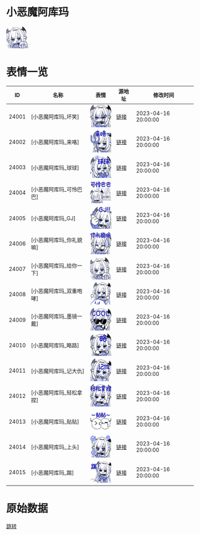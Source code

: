 # 小恶魔阿库玛

<img src="./cover.png" height="60" alt="cover" />

# 表情一览

|ID|名称|表情|源地址|修改时间|
|----|----|----|----|----|
|24001|[小恶魔阿库玛_坏笑]|<img src="./pic/024001_%5B小恶魔阿库玛_坏笑%5D.png" height="60" alt="坏笑"/>|[链接](https://i0.hdslb.com/bfs/garb/f4b77b4bcf296e67263c10881d7fbbe62fdaf06c.png)|2023-04-16 20:00:00|
|24002|[小恶魔阿库玛_来咯]|<img src="./pic/024002_%5B小恶魔阿库玛_来咯%5D.png" height="60" alt="来咯"/>|[链接](https://i0.hdslb.com/bfs/garb/410dfe3c1e81cce764607c216b8d5869267679b1.png)|2023-04-16 20:00:00|
|24003|[小恶魔阿库玛_球球]|<img src="./pic/024003_%5B小恶魔阿库玛_球球%5D.png" height="60" alt="球球"/>|[链接](https://i0.hdslb.com/bfs/garb/3d2bd5449c714317750af602917584a6bff6c900.png)|2023-04-16 20:00:00|
|24004|[小恶魔阿库玛_可怜巴巴]|<img src="./pic/024004_%5B小恶魔阿库玛_可怜巴巴%5D.png" height="60" alt="可怜巴巴"/>|[链接](https://i0.hdslb.com/bfs/garb/f24409e3c4c57a0367ad6d430f7e1e2c7142c74e.png)|2023-04-16 20:00:00|
|24005|[小恶魔阿库玛_GJ]|<img src="./pic/024005_%5B小恶魔阿库玛_GJ%5D.png" height="60" alt="GJ"/>|[链接](https://i0.hdslb.com/bfs/garb/ef47fd8345171b12ed15a42042ceb050a9742795.png)|2023-04-16 20:00:00|
|24006|[小恶魔阿库玛_你礼貌嘛]|<img src="./pic/024006_%5B小恶魔阿库玛_你礼貌嘛%5D.png" height="60" alt="你礼貌嘛"/>|[链接](https://i0.hdslb.com/bfs/garb/5d8b1b33f46e314cd431667535452f3b1cb42ebf.png)|2023-04-16 20:00:00|
|24007|[小恶魔阿库玛_给你一下]|<img src="./pic/024007_%5B小恶魔阿库玛_给你一下%5D.png" height="60" alt="给你一下"/>|[链接](https://i0.hdslb.com/bfs/garb/589712c42b457e91ece092ec0ba93c28b79e1584.png)|2023-04-16 20:00:00|
|24008|[小恶魔阿库玛_双重咆哮]|<img src="./pic/024008_%5B小恶魔阿库玛_双重咆哮%5D.png" height="60" alt="双重咆哮"/>|[链接](https://i0.hdslb.com/bfs/garb/bbe12166ed200fcf3f586c558cd1c3bb36b47eb9.png)|2023-04-16 20:00:00|
|24009|[小恶魔阿库玛_墨镜一戴]|<img src="./pic/024009_%5B小恶魔阿库玛_墨镜一戴%5D.png" height="60" alt="墨镜一戴"/>|[链接](https://i0.hdslb.com/bfs/garb/c47971642a152f17f2516740085948a731ac8074.png)|2023-04-16 20:00:00|
|24010|[小恶魔阿库玛_略路]|<img src="./pic/024010_%5B小恶魔阿库玛_略路%5D.png" height="60" alt="略路"/>|[链接](https://i0.hdslb.com/bfs/garb/12867b1778a1ac69d7ee01deba3abf36b322f249.png)|2023-04-16 20:00:00|
|24011|[小恶魔阿库玛_记大仇]|<img src="./pic/024011_%5B小恶魔阿库玛_记大仇%5D.png" height="60" alt="记大仇"/>|[链接](https://i0.hdslb.com/bfs/garb/1cb939519bec5403454d8c19d6fa3fb770114c40.png)|2023-04-16 20:00:00|
|24012|[小恶魔阿库玛_轻松拿捏]|<img src="./pic/024012_%5B小恶魔阿库玛_轻松拿捏%5D.png" height="60" alt="轻松拿捏"/>|[链接](https://i0.hdslb.com/bfs/garb/e5b0c55d4a368d902877007c80197c234f946e16.png)|2023-04-16 20:00:00|
|24013|[小恶魔阿库玛_贴贴]|<img src="./pic/024013_%5B小恶魔阿库玛_贴贴%5D.png" height="60" alt="贴贴"/>|[链接](https://i0.hdslb.com/bfs/garb/7e9c91a510c6037492558a4e6f5d570df32a1875.png)|2023-04-16 20:00:00|
|24014|[小恶魔阿库玛_上头]|<img src="./pic/024014_%5B小恶魔阿库玛_上头%5D.png" height="60" alt="上头"/>|[链接](https://i0.hdslb.com/bfs/garb/980edc384d3efff4d53021cc7561ea42faca9a5c.png)|2023-04-16 20:00:00|
|24015|[小恶魔阿库玛_踹]|<img src="./pic/024015_%5B小恶魔阿库玛_踹%5D.png" height="60" alt="踹"/>|[链接](https://i0.hdslb.com/bfs/garb/662456294d4a58d8a442894bc69a96034c5e54fe.png)|2023-04-16 20:00:00|

# 原始数据

[跳转](./raw.json)

